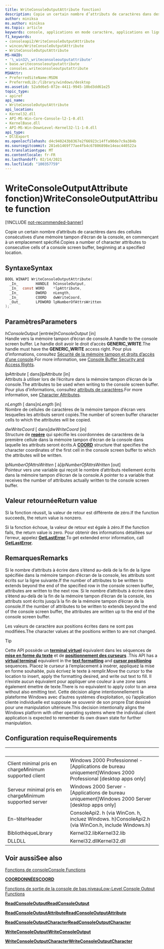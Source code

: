 ```yaml
---
title: WriteConsoleOutputAttribute fonction)
description: Copie un certain nombre d’attributs de caractères dans des cellules consécutives d’une mémoire tampon d’écran de la console, en commençant à un emplacement spécifié.
author: miniksa
ms.author: miniksa
ms.topic: article
keywords: console, applications en mode caractère, applications en ligne de commande, applications de terminal, API console
f1_keywords:
- consoleapi2/WriteConsoleOutputAttribute
- wincon/WriteConsoleOutputAttribute
- WriteConsoleOutputAttribute
MS-HAID:
- '\_win32\_writeconsoleoutputattribute'
- base.writeconsoleoutputattribute
- consoles.writeconsoleoutputattribute
MSHAttr:
- PreferredSiteName:MSDN
- PreferredLib:/library/windows/desktop
ms.assetid: 52a9d6e5-072e-4411-9945-10bd3dd61e25
topic_type:
- apiref
api_name:
- WriteConsoleOutputAttribute
api_location:
- Kernel32.dll
- API-MS-Win-Core-Console-l2-1-0.dll
- KernelBase.dll
- API-MS-Win-DownLevel-Kernel32-l1-1-0.dll
api_type:
- DllExport
ms.openlocfilehash: d4c940243b8367e2f66923c14ffa90de7c9a384b
ms.sourcegitcommit: 281eb1469f77ae4fb4c67806898e14eac440522a
ms.translationtype: MT
ms.contentlocale: fr-FR
ms.lasthandoff: 02/14/2021
ms.locfileid: "100357759"
---
```

# <a name="writeconsoleoutputattribute-function"></a><span data-ttu-id="a03f9-104">WriteConsoleOutputAttribute fonction)</span><span class="sxs-lookup"><span data-stu-id="a03f9-104">WriteConsoleOutputAttribute function</span></span>

[!INCLUDE [not-recommended-banner](./includes/not-recommended-banner.md)]

<span data-ttu-id="a03f9-105">Copie un certain nombre d’attributs de caractères dans des cellules consécutives d’une mémoire tampon d’écran de la console, en commençant à un emplacement spécifié.</span><span class="sxs-lookup"><span data-stu-id="a03f9-105">Copies a number of character attributes to consecutive cells of a console screen buffer, beginning at a specified location.</span></span>

## <a name="syntax"></a><span data-ttu-id="a03f9-106">Syntaxe</span><span class="sxs-lookup"><span data-stu-id="a03f9-106">Syntax</span></span>

```C
BOOL WINAPI WriteConsoleOutputAttribute(
  _In_        HANDLE  hConsoleOutput,
  _In_  const WORD    *lpAttribute,
  _In_        DWORD   nLength,
  _In_        COORD   dwWriteCoord,
  _Out_       LPDWORD lpNumberOfAttrsWritten
);
```

## <a name="parameters"></a><span data-ttu-id="a03f9-107">Paramètres</span><span class="sxs-lookup"><span data-stu-id="a03f9-107">Parameters</span></span>

<span data-ttu-id="a03f9-108">*hConsoleOutput* \[entrée\]</span><span class="sxs-lookup"><span data-stu-id="a03f9-108">*hConsoleOutput* \[in\]</span></span>  
<span data-ttu-id="a03f9-109">Handle vers la mémoire tampon d’écran de console.</span><span class="sxs-lookup"><span data-stu-id="a03f9-109">A handle to the console screen buffer.</span></span> <span data-ttu-id="a03f9-110">Le handle doit avoir le droit d’accès **GENERIC\_WRITE**.</span><span class="sxs-lookup"><span data-stu-id="a03f9-110">The handle must have the **GENERIC\_WRITE** access right.</span></span> <span data-ttu-id="a03f9-111">Pour plus d’informations, consultez [Sécurité de la mémoire tampon et droits d’accès d’une console](console-buffer-security-and-access-rights.md).</span><span class="sxs-lookup"><span data-stu-id="a03f9-111">For more information, see [Console Buffer Security and Access Rights](console-buffer-security-and-access-rights.md).</span></span>

<span data-ttu-id="a03f9-112">*lpAttribute* \[ dans\]</span><span class="sxs-lookup"><span data-stu-id="a03f9-112">*lpAttribute* \[in\]</span></span>  
<span data-ttu-id="a03f9-113">Attributs à utiliser lors de l’écriture dans la mémoire tampon d’écran de la console.</span><span class="sxs-lookup"><span data-stu-id="a03f9-113">The attributes to be used when writing to the console screen buffer.</span></span> <span data-ttu-id="a03f9-114">Pour plus d’informations, consultez [attributs de caractères](console-screen-buffers.md#character-attributes).</span><span class="sxs-lookup"><span data-stu-id="a03f9-114">For more information, see [Character Attributes](console-screen-buffers.md#character-attributes).</span></span>

<span data-ttu-id="a03f9-115">*nLength* \[ dans\]</span><span class="sxs-lookup"><span data-stu-id="a03f9-115">*nLength* \[in\]</span></span>  
<span data-ttu-id="a03f9-116">Nombre de cellules de caractères de la mémoire tampon d’écran vers lesquelles les attributs seront copiés.</span><span class="sxs-lookup"><span data-stu-id="a03f9-116">The number of screen buffer character cells to which the attributes will be copied.</span></span>

<span data-ttu-id="a03f9-117">*dwWriteCoord* \[ dans\]</span><span class="sxs-lookup"><span data-stu-id="a03f9-117">*dwWriteCoord* \[in\]</span></span>  
<span data-ttu-id="a03f9-118">Structure de [**repère**](coord-str.md) qui spécifie les coordonnées de caractères de la première cellule dans la mémoire tampon d’écran de la console dans laquelle les attributs seront écrits.</span><span class="sxs-lookup"><span data-stu-id="a03f9-118">A [**COORD**](coord-str.md) structure that specifies the character coordinates of the first cell in the console screen buffer to which the attributes will be written.</span></span>

<span data-ttu-id="a03f9-119">*lpNumberOfAttrsWritten* \[ à\]</span><span class="sxs-lookup"><span data-stu-id="a03f9-119">*lpNumberOfAttrsWritten* \[out\]</span></span>  
<span data-ttu-id="a03f9-120">Pointeur vers une variable qui reçoit le nombre d’attributs réellement écrits dans la mémoire tampon d’écran de la console.</span><span class="sxs-lookup"><span data-stu-id="a03f9-120">A pointer to a variable that receives the number of attributes actually written to the console screen buffer.</span></span>

## <a name="return-value"></a><span data-ttu-id="a03f9-121">Valeur retournée</span><span class="sxs-lookup"><span data-stu-id="a03f9-121">Return value</span></span>

<span data-ttu-id="a03f9-122">Si la fonction réussit, la valeur de retour est différente de zéro.</span><span class="sxs-lookup"><span data-stu-id="a03f9-122">If the function succeeds, the return value is nonzero.</span></span>

<span data-ttu-id="a03f9-123">Si la fonction échoue, la valeur de retour est égale à zéro.</span><span class="sxs-lookup"><span data-stu-id="a03f9-123">If the function fails, the return value is zero.</span></span> <span data-ttu-id="a03f9-124">Pour obtenir des informations détaillées sur l’erreur, appelez [**GetLastError**](/windows/win32/api/errhandlingapi/nf-errhandlingapi-getlasterror).</span><span class="sxs-lookup"><span data-stu-id="a03f9-124">To get extended error information, call [**GetLastError**](/windows/win32/api/errhandlingapi/nf-errhandlingapi-getlasterror).</span></span>

## <a name="remarks"></a><span data-ttu-id="a03f9-125">Remarques</span><span class="sxs-lookup"><span data-stu-id="a03f9-125">Remarks</span></span>

<span data-ttu-id="a03f9-126">Si le nombre d’attributs à écrire dans s’étend au-delà de la fin de la ligne spécifiée dans la mémoire tampon d’écran de la console, les attributs sont écrits sur la ligne suivante.</span><span class="sxs-lookup"><span data-stu-id="a03f9-126">If the number of attributes to be written to extends beyond the end of the specified row in the console screen buffer, attributes are written to the next row.</span></span> <span data-ttu-id="a03f9-127">Si le nombre d’attributs à écrire dans s’étend au-delà de la fin de la mémoire tampon d’écran de la console, les attributs sont écrits jusqu’à la fin de la mémoire tampon d’écran de la console.</span><span class="sxs-lookup"><span data-stu-id="a03f9-127">If the number of attributes to be written to extends beyond the end of the console screen buffer, the attributes are written up to the end of the console screen buffer.</span></span>

<span data-ttu-id="a03f9-128">Les valeurs de caractère aux positions écrites dans ne sont pas modifiées.</span><span class="sxs-lookup"><span data-stu-id="a03f9-128">The character values at the positions written to are not changed.</span></span>

> [!TIP]
> <span data-ttu-id="a03f9-129">Cette API possède un **[terminal virtuel](console-virtual-terminal-sequences.md)** équivalent dans les séquences de **[mise en forme du texte](console-virtual-terminal-sequences.md#text-formatting)** et de **[positionnement des curseurs](console-virtual-terminal-sequences.md#cursor-positioning)** .</span><span class="sxs-lookup"><span data-stu-id="a03f9-129">This API has a **[virtual terminal](console-virtual-terminal-sequences.md)** equivalent in the **[text formatting](console-virtual-terminal-sequences.md#text-formatting)** and **[cursor positioning](console-virtual-terminal-sequences.md#cursor-positioning)** sequences.</span></span> <span data-ttu-id="a03f9-130">Placez le curseur à l’emplacement à insérer, appliquez la mise en forme souhaitée, puis écrivez le texte à remplir.</span><span class="sxs-lookup"><span data-stu-id="a03f9-130">Move the cursor to the location to insert, apply the formatting desired, and write out text to fill.</span></span> <span data-ttu-id="a03f9-131">Il n’existe aucun équivalent pour appliquer une couleur à une zone sans également émettre de texte.</span><span class="sxs-lookup"><span data-stu-id="a03f9-131">There is no equivalent to apply color to an area without also emitting text.</span></span> <span data-ttu-id="a03f9-132">Cette décision aligne intentionnellement la plateforme Windows avec d’autres systèmes d’exploitation, où l’application cliente individuelle est supposée se souvenir de son propre État dessiné pour une manipulation ultérieure.</span><span class="sxs-lookup"><span data-stu-id="a03f9-132">This decision intentionally aligns the Windows platform with other operating systems where the individual client application is expected to remember its own drawn state for further manipulation.</span></span>

## <a name="requirements"></a><span data-ttu-id="a03f9-133">Configuration requise</span><span class="sxs-lookup"><span data-stu-id="a03f9-133">Requirements</span></span>

| &nbsp; | &nbsp; |
|-|-|
| <span data-ttu-id="a03f9-134">Client minimal pris en charge</span><span class="sxs-lookup"><span data-stu-id="a03f9-134">Minimum supported client</span></span> | <span data-ttu-id="a03f9-135">Windows 2000 Professionnel - \[Applications de bureau uniquement\]</span><span class="sxs-lookup"><span data-stu-id="a03f9-135">Windows 2000 Professional \[desktop apps only\]</span></span> |
| <span data-ttu-id="a03f9-136">Serveur minimal pris en charge</span><span class="sxs-lookup"><span data-stu-id="a03f9-136">Minimum supported server</span></span> | <span data-ttu-id="a03f9-137">Windows 2000 Server - \[Applications de bureau uniquement\]</span><span class="sxs-lookup"><span data-stu-id="a03f9-137">Windows 2000 Server \[desktop apps only\]</span></span> |
| <span data-ttu-id="a03f9-138">En-tête</span><span class="sxs-lookup"><span data-stu-id="a03f9-138">Header</span></span> | <span data-ttu-id="a03f9-139">ConsoleApi2. h (via WinCon. h, incluez Windows. h)</span><span class="sxs-lookup"><span data-stu-id="a03f9-139">ConsoleApi2.h (via WinCon.h, include Windows.h)</span></span> |
| <span data-ttu-id="a03f9-140">Bibliothèque</span><span class="sxs-lookup"><span data-stu-id="a03f9-140">Library</span></span> | <span data-ttu-id="a03f9-141">Kernel32.lib</span><span class="sxs-lookup"><span data-stu-id="a03f9-141">Kernel32.lib</span></span> |
| <span data-ttu-id="a03f9-142">DLL</span><span class="sxs-lookup"><span data-stu-id="a03f9-142">DLL</span></span> | <span data-ttu-id="a03f9-143">Kernel32.dll</span><span class="sxs-lookup"><span data-stu-id="a03f9-143">Kernel32.dll</span></span> |

## <a name="see-also"></a><span data-ttu-id="a03f9-144">Voir aussi</span><span class="sxs-lookup"><span data-stu-id="a03f9-144">See also</span></span>

[<span data-ttu-id="a03f9-145">Fonctions de console</span><span class="sxs-lookup"><span data-stu-id="a03f9-145">Console Functions</span></span>](console-functions.md)

[<span data-ttu-id="a03f9-146">**COORDONNÉES**</span><span class="sxs-lookup"><span data-stu-id="a03f9-146">**COORD**</span></span>](coord-str.md)

[<span data-ttu-id="a03f9-147">Fonctions de sortie de la console de bas niveau</span><span class="sxs-lookup"><span data-stu-id="a03f9-147">Low-Level Console Output Functions</span></span>](low-level-console-output-functions.md)

[<span data-ttu-id="a03f9-148">**ReadConsoleOutput**</span><span class="sxs-lookup"><span data-stu-id="a03f9-148">**ReadConsoleOutput**</span></span>](readconsoleoutput.md)

[<span data-ttu-id="a03f9-149">**ReadConsoleOutputAttribute**</span><span class="sxs-lookup"><span data-stu-id="a03f9-149">**ReadConsoleOutputAttribute**</span></span>](readconsoleoutputattribute.md)

[<span data-ttu-id="a03f9-150">**ReadConsoleOutputCharacter**</span><span class="sxs-lookup"><span data-stu-id="a03f9-150">**ReadConsoleOutputCharacter**</span></span>](readconsoleoutputcharacter.md)

[<span data-ttu-id="a03f9-151">**WriteConsoleOutput**</span><span class="sxs-lookup"><span data-stu-id="a03f9-151">**WriteConsoleOutput**</span></span>](writeconsoleoutput.md)

[<span data-ttu-id="a03f9-152">**WriteConsoleOutputCharacter**</span><span class="sxs-lookup"><span data-stu-id="a03f9-152">**WriteConsoleOutputCharacter**</span></span>](writeconsoleoutputcharacter.md)